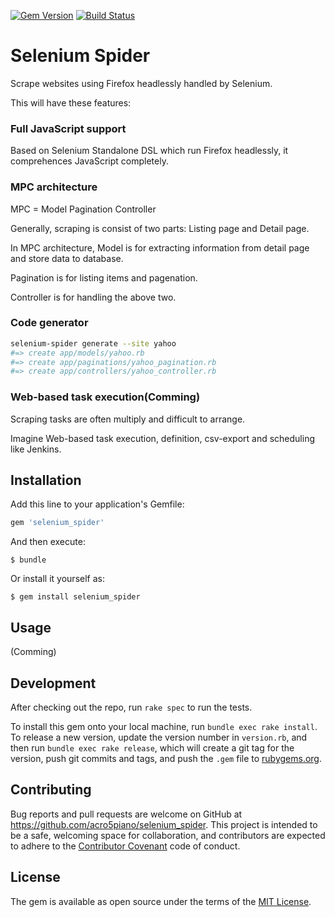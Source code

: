 [![Gem Version](https://badge.fury.io/rb/selenium_spider.svg)](https://badge.fury.io/rb/selenium_spider)
[![Build Status](https://travis-ci.org/acro5piano/selenium_spider.svg?branch=master)](https://travis-ci.org/acro5piano/selenium_spider)

# Selenium Spider

Scrape websites using Firefox headlessly handled by Selenium.

This will have these features:

### Full JavaScript support

Based on Selenium Standalone DSL which run Firefox headlessly, it comprehences JavaScript completely.

### MPC architecture

MPC = Model Pagination Controller

Generally, scraping is consist of two parts: Listing page and Detail page.

In MPC architecture, Model is for extracting information from detail page and store data to database.

Pagination is for listing items and pagenation.

Controller is for handling the above two.

### Code generator

```sh
selenium-spider generate --site yahoo
#=> create app/models/yahoo.rb
#=> create app/paginations/yahoo_pagination.rb
#=> create app/controllers/yahoo_controller.rb
```

### Web-based task execution(Comming)

Scraping tasks are often multiply and difficult to arrange.

Imagine Web-based task execution, definition, csv-export and scheduling like Jenkins.

## Installation

Add this line to your application's Gemfile:

```ruby
gem 'selenium_spider'
```

And then execute:

    $ bundle

Or install it yourself as:

    $ gem install selenium_spider

## Usage

(Comming)

## Development

After checking out the repo, run `rake spec` to run the tests.

To install this gem onto your local machine, run `bundle exec rake install`. To release a new version, update the version number in `version.rb`, and then run `bundle exec rake release`, which will create a git tag for the version, push git commits and tags, and push the `.gem` file to [rubygems.org](https://rubygems.org).

## Contributing

Bug reports and pull requests are welcome on GitHub at https://github.com/acro5piano/selenium_spider. This project is intended to be a safe, welcoming space for collaboration, and contributors are expected to adhere to the [Contributor Covenant](http://contributor-covenant.org) code of conduct.


## License

The gem is available as open source under the terms of the [MIT License](http://opensource.org/licenses/MIT).

